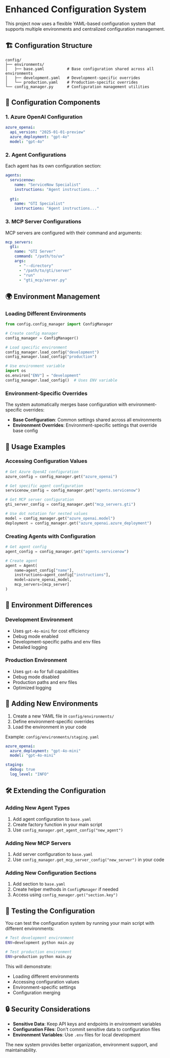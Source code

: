 # Enhanced Configuration System

This project now uses a flexible YAML-based configuration system that supports multiple environments and centralized configuration management.

## 🏗️ Configuration Structure

```
config/
├── environments/
│   ├── base.yaml          # Base configuration shared across all environments
│   ├── development.yaml   # Development-specific overrides
│   └── production.yaml    # Production-specific overrides
└── config_manager.py      # Configuration management utilities
```

## 🔧 Configuration Components

### 1. Azure OpenAI Configuration
```yaml
azure_openai:
  api_version: "2025-01-01-preview"
  azure_deployment: "gpt-4o"
  model: "gpt-4o"
```

### 2. Agent Configurations
Each agent has its own configuration section:
```yaml
agents:
  servicenow:
    name: "ServiceNow Specialist"
    instructions: "Agent instructions..."
  
  gti:
    name: "GTI Specialist"
    instructions: "Agent instructions..."
```

### 3. MCP Server Configurations
MCP servers are configured with their command and arguments:
```yaml
mcp_servers:
  gti:
    name: "GTI Server"
    command: "/path/to/uv"
    args:
      - "--directory"
      - "/path/to/gti/server"
      - "run"
      - "gti_mcp/server.py"
```

## 🌍 Environment Management

### Loading Different Environments

```python
from config.config_manager import ConfigManager

# Create config manager
config_manager = ConfigManager()

# Load specific environment
config_manager.load_config("development")
config_manager.load_config("production")

# Use environment variable
import os
os.environ["ENV"] = "development"
config_manager.load_config()  # Uses ENV variable
```

### Environment-Specific Overrides

The system automatically merges base configuration with environment-specific overrides:

- **Base Configuration**: Common settings shared across all environments
- **Environment Overrides**: Environment-specific settings that override base config

## 📖 Usage Examples

### Accessing Configuration Values

```python
# Get Azure OpenAI configuration
azure_config = config_manager.get("azure_openai")

# Get specific agent configuration
servicenow_config = config_manager.get("agents.servicenow")

# Get MCP server configuration
gti_server_config = config_manager.get("mcp_servers.gti")

# Use dot notation for nested values
model = config_manager.get("azure_openai.model")
deployment = config_manager.get("azure_openai.azure_deployment")
```

### Creating Agents with Configuration

```python
# Get agent config
agent_config = config_manager.get("agents.servicenow")

# Create agent
agent = Agent(
    name=agent_config["name"],
    instructions=agent_config["instructions"],
    model=azure_openai_model,
    mcp_servers=[mcp_server]
)
```

## 🚀 Environment Differences

### Development Environment
- Uses `gpt-4o-mini` for cost efficiency
- Debug mode enabled
- Development-specific paths and env files
- Detailed logging

### Production Environment
- Uses `gpt-4o` for full capabilities
- Debug mode disabled
- Production paths and env files
- Optimized logging

## 🔄 Adding New Environments

1. Create a new YAML file in `config/environments/`
2. Define environment-specific overrides
3. Load the environment in your code

Example: `config/environments/staging.yaml`
```yaml
azure_openai:
  azure_deployment: "gpt-4o-mini"
  model: "gpt-4o-mini"

staging:
  debug: true
  log_level: "INFO"
```

## 🛠️ Extending the Configuration

### Adding New Agent Types
1. Add agent configuration to `base.yaml`
2. Create factory function in your main script
3. Use `config_manager.get_agent_config("new_agent")`

### Adding New MCP Servers
1. Add server configuration to `base.yaml`
2. Use `config_manager.get_mcp_server_config("new_server")` in your code

### Adding New Configuration Sections
1. Add section to `base.yaml`
2. Create helper methods in `ConfigManager` if needed
3. Access using `config_manager.get("section.key")`

## 🧪 Testing the Configuration

You can test the configuration system by running your main script with different environments:

```bash
# Test development environment
ENV=development python main.py

# Test production environment  
ENV=production python main.py
```

This will demonstrate:
- Loading different environments
- Accessing configuration values
- Environment-specific settings
- Configuration merging

## 🔒 Security Considerations

- **Sensitive Data**: Keep API keys and endpoints in environment variables
- **Configuration Files**: Don't commit sensitive data to configuration files
- **Environment Variables**: Use `.env` files for local development

The new system provides better organization, environment support, and maintainability. 
